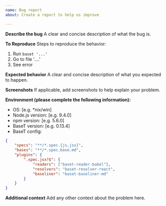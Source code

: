 ```yaml
---
name: Bug report
about: Create a report to help us improve

---
```


**Describe the bug**
A clear and concise description of what the bug is.

**To Reproduce**
Steps to reproduce the behavior:
1. Run `baset '...'`
2. Go to file '....'
4. See error

**Expected behavior**
A clear and concise description of what you expected to happen.

**Screenshots**
If applicable, add screenshots to help explain your problem.

**Environment (please complete the following information):**
 - OS: [e.g. *nix/win]
 - Node.js version: [e.g. 9.4.0]
 - npm version: [e.g. 5.6.0]
 - BaseT version: [e.g. 0.13.4]
 - BaseT config:
```JSON
{
    "specs": "**/*.spec.{js,jsx}",
    "bases": "**/*.spec.base.md",
    "plugins": {
        ".spec.jsx?$": {
            "readers": ["baset-reader-babel"],
            "resolvers": "baset-resolver-react",
            "baseliner": "baset-baseliner-md"
        }
    }
}
```

**Additional context**
Add any other context about the problem here.
